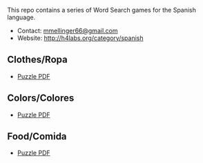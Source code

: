 
This repo contains a series of Word Search games for the Spanish language.

- Contact: mmellinger66@gmail.com
- Website: http://h4labs.org/category/spanish

## Clothes/Ropa

- [Puzzle PDF](WordSearch_Clothes_001.pdf)

## Colors/Colores

- [Puzzle PDF](WordSearchColors_001.pdf)

## Food/Comida

- [Puzzle PDF](WordSearch_Food_001.pdf)
